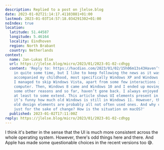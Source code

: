```yaml
---
description: Replied to a post on jlelse.blog
date: 2023-01-02T21:14:17.41103881+01:00
lastmod: 2023-01-03T14:57:18.034291302+01:00
noIndex: true
location:
  latitude: 51.44587
  longitude: 5.46164
  locality: Eindhoven
  region: North Brabant
  country: Netherlands
context:
  name: Jan-Lukas Else
  url: https://jlelse.blog/micro/2023/01/2023-01-02-cdhgg
  content: 'Reply to: https://hacdias.com/2023/01/02/15h06m13s43Haven’t used Windows
    in quite some time, but I like to keep following the news as it was the OS that
    accompanied my childhood, most specifically Windows XP and Windows 7. Somehow
    I managed to skip Windows Vista, apart from some few interactions in someone else’s
    computer. Then, Windows 8 came and Windows 10 and I ended up moving to macOS for
    some other reasons and so far, haven’t gone back. I always enjoyed Window UI,
    at least to some extend. This article shows UI elements present in Windows …Yeah,
    it’s funny how much old Windows is still in Windows 11. However, the parts with
    old design elements are probably all not often used ones. And why change something
    just for the sake of change? How is the situation on macOS?'
  published: 2023-01-02T17:11:00Z
reply: https://jlelse.blog/micro/2023/01/2023-01-02-cdhgg
---
```


I think it's better in the sense that the UI is much more consistent across the whole operating system. However, there's odd things here and there. And Apple has made some questionable choices in the recent versions too 😅.
